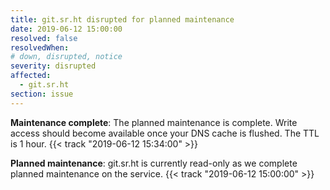 ```yaml
---
title: git.sr.ht disrupted for planned maintenance
date: 2019-06-12 15:00:00
resolved: false
resolvedWhen: 
# down, disrupted, notice
severity: disrupted
affected:
  - git.sr.ht
section: issue
---
```


**Maintenance complete**:
The planned maintenance is complete. Write access should become available once
your DNS cache is flushed. The TTL is 1 hour.
{{< track "2019-06-12 15:34:00" >}}

**Planned maintenance**:
git.sr.ht is currently read-only as we complete planned maintenance on the
service.
{{< track "2019-06-12 15:00:00" >}}
